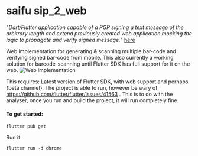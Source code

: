 # saifu sip_2_web

"*Dart/Flutter application capable of a PGP signing a text message of the arbitrary length and extend previously created web application mocking the logic to propagate and verify signed message.*" [here](https://github.com/KiraCore/docs/blob/master/spec/kira-signer/sip_2.md) 

Web implementation for generating & scanning multiple bar-code and verifying signed bar-code from mobile.  This also currently a working solution for barcode-scanning until Flutter SDK has full support for it on the web. 
![Web implementation](https://imgur.com/qGuwXsP.png)

This requires:
Latest version of Flutter SDK, with web support and perhaps {beta channel}. The project is able to run, however be wary of https://github.com/flutter/flutter/issues/41563 . 
This is to do with the analyser, once you run and build the project, it will run completely fine. 

#### To get started:

    flutter pub get
    
 Run it

    flutter run -d chrome

